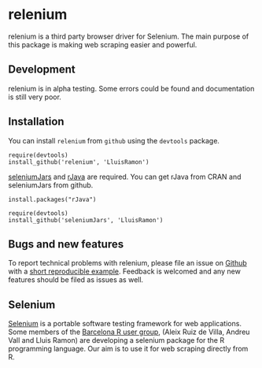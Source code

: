 # relenium

relenium is a third party browser driver for Selenium. The main purpose of this package is making web scraping easier and powerful.

## Development

relenium is in alpha testing. Some errors could be found and documentation is still very poor.

## Installation

You can install `relenium` from `github` using the `devtools` package. 

```
require(devtools)
install_github('relenium', 'LluisRamon')
```

[seleniumJars] and [rJava] are required. You can get rJava from CRAN and seleniumJars from github.

```
install.packages("rJava")

require(devtools)
install_github('seleniumJars', 'LluisRamon')
```

## Bugs and new features

To report technical problems with relenium, please file an issue on [Github][] with a [short reproducible example][]. Feedback is welcomed and any new features should be filed as issues as well.

## Selenium

[Selenium] is a portable software testing framework for web applications. Some members of the [Barcelona R user group], (Aleix Ruiz de Villa, Andreu Vall and Lluis Ramon) are developing a selenium package for the R programming language. Our aim is to use it for web scraping directly from R. 

[Barcelona R user group]: http://rugbcn.wordpress.com/
[Selenium]: http://docs.seleniumhq.org/
[seleniumJars]: https://github.com/LluisRamon/seleniumJars
[rJava]: http://cran.r-project.org/web/packages/rJava/index.html
[Github]: https://github.com/LluisRamon/relenium/issues
[short reproducible example]: http://adv-r.had.co.nz/Reproducibility.html